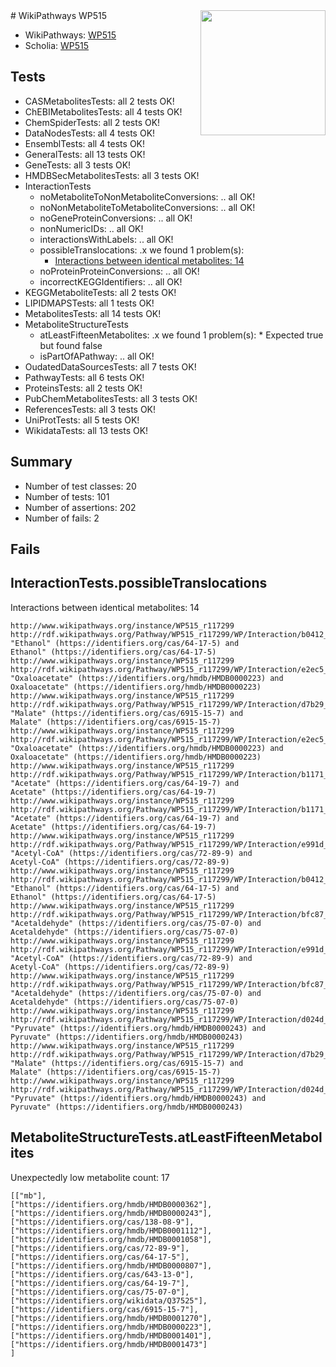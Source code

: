 <img style="float: right; width: 200px" src="https://upload.wikimedia.org/wikipedia/commons/thumb/8/83/Wplogo_with_text_500.png/640px-Wplogo_with_text_500.png" />
# WikiPathways WP515

* WikiPathways: [WP515](https://new.wikipathways.org/pathways/WP515)
* Scholia: [WP515](https://scholia.toolforge.org/wikipathways/WP515)
## Tests
* CASMetabolitesTests: all 2 tests OK!
* ChEBIMetabolitesTests: all 4 tests OK!
* ChemSpiderTests: all 2 tests OK!
* DataNodesTests: all 4 tests OK!
* EnsemblTests: all 4 tests OK!
* GeneralTests: all 13 tests OK!
* GeneTests: all 3 tests OK!
* HMDBSecMetabolitesTests: all 3 tests OK!
* InteractionTests
    * noMetaboliteToNonMetaboliteConversions: .. all OK!
    * noNonMetaboliteToMetaboliteConversions: .. all OK!
    * noGeneProteinConversions: .. all OK!
    * nonNumericIDs: .. all OK!
    * interactionsWithLabels: .. all OK!
    * possibleTranslocations: .x we found 1 problem(s):
        * [Interactions between identical metabolites: 14](#dc76dff0)
    * noProteinProteinConversions: .. all OK!
    * incorrectKEGGIdentifiers: .. all OK!
* KEGGMetaboliteTests: all 2 tests OK!
* LIPIDMAPSTests: all 1 tests OK!
* MetabolitesTests: all 14 tests OK!
* MetaboliteStructureTests
    * atLeastFifteenMetabolites: .x we found 1 problem(s):
            * Expected true but found false
    * isPartOfAPathway: .. all OK!
* OudatedDataSourcesTests: all 7 tests OK!
* PathwayTests: all 6 tests OK!
* ProteinsTests: all 2 tests OK!
* PubChemMetabolitesTests: all 3 tests OK!
* ReferencesTests: all 3 tests OK!
* UniProtTests: all 5 tests OK!
* WikidataTests: all 13 tests OK!


## Summary

* Number of test classes: 20
* Number of tests: 101
* Number of assertions: 202
* Number of fails: 2

## Fails

<a name="dc76dff0" />

## InteractionTests.possibleTranslocations

Interactions between identical metabolites: 14
```
http://www.wikipathways.org/instance/WP515_r117299 http://rdf.wikipathways.org/Pathway/WP515_r117299/WP/Interaction/b0412_1 "Ethanol" (https://identifiers.org/cas/64-17-5) and 
Ethanol" (https://identifiers.org/cas/64-17-5)
http://www.wikipathways.org/instance/WP515_r117299 http://rdf.wikipathways.org/Pathway/WP515_r117299/WP/Interaction/e2ec5_1 "Oxaloacetate" (https://identifiers.org/hmdb/HMDB0000223) and 
Oxaloacetate" (https://identifiers.org/hmdb/HMDB0000223)
http://www.wikipathways.org/instance/WP515_r117299 http://rdf.wikipathways.org/Pathway/WP515_r117299/WP/Interaction/d7b29_1 "Malate" (https://identifiers.org/cas/6915-15-7) and 
Malate" (https://identifiers.org/cas/6915-15-7)
http://www.wikipathways.org/instance/WP515_r117299 http://rdf.wikipathways.org/Pathway/WP515_r117299/WP/Interaction/e2ec5_2 "Oxaloacetate" (https://identifiers.org/hmdb/HMDB0000223) and 
Oxaloacetate" (https://identifiers.org/hmdb/HMDB0000223)
http://www.wikipathways.org/instance/WP515_r117299 http://rdf.wikipathways.org/Pathway/WP515_r117299/WP/Interaction/b1171_1 "Acetate" (https://identifiers.org/cas/64-19-7) and 
Acetate" (https://identifiers.org/cas/64-19-7)
http://www.wikipathways.org/instance/WP515_r117299 http://rdf.wikipathways.org/Pathway/WP515_r117299/WP/Interaction/b1171_2 "Acetate" (https://identifiers.org/cas/64-19-7) and 
Acetate" (https://identifiers.org/cas/64-19-7)
http://www.wikipathways.org/instance/WP515_r117299 http://rdf.wikipathways.org/Pathway/WP515_r117299/WP/Interaction/e991d_1 "Acetyl-CoA" (https://identifiers.org/cas/72-89-9) and 
Acetyl-CoA" (https://identifiers.org/cas/72-89-9)
http://www.wikipathways.org/instance/WP515_r117299 http://rdf.wikipathways.org/Pathway/WP515_r117299/WP/Interaction/b0412_2 "Ethanol" (https://identifiers.org/cas/64-17-5) and 
Ethanol" (https://identifiers.org/cas/64-17-5)
http://www.wikipathways.org/instance/WP515_r117299 http://rdf.wikipathways.org/Pathway/WP515_r117299/WP/Interaction/bfc87_1 "Acetaldehyde" (https://identifiers.org/cas/75-07-0) and 
Acetaldehyde" (https://identifiers.org/cas/75-07-0)
http://www.wikipathways.org/instance/WP515_r117299 http://rdf.wikipathways.org/Pathway/WP515_r117299/WP/Interaction/e991d_2 "Acetyl-CoA" (https://identifiers.org/cas/72-89-9) and 
Acetyl-CoA" (https://identifiers.org/cas/72-89-9)
http://www.wikipathways.org/instance/WP515_r117299 http://rdf.wikipathways.org/Pathway/WP515_r117299/WP/Interaction/bfc87_2 "Acetaldehyde" (https://identifiers.org/cas/75-07-0) and 
Acetaldehyde" (https://identifiers.org/cas/75-07-0)
http://www.wikipathways.org/instance/WP515_r117299 http://rdf.wikipathways.org/Pathway/WP515_r117299/WP/Interaction/d024d_1 "Pyruvate" (https://identifiers.org/hmdb/HMDB0000243) and 
Pyruvate" (https://identifiers.org/hmdb/HMDB0000243)
http://www.wikipathways.org/instance/WP515_r117299 http://rdf.wikipathways.org/Pathway/WP515_r117299/WP/Interaction/d7b29_2 "Malate" (https://identifiers.org/cas/6915-15-7) and 
Malate" (https://identifiers.org/cas/6915-15-7)
http://www.wikipathways.org/instance/WP515_r117299 http://rdf.wikipathways.org/Pathway/WP515_r117299/WP/Interaction/d024d_2 "Pyruvate" (https://identifiers.org/hmdb/HMDB0000243) and 
Pyruvate" (https://identifiers.org/hmdb/HMDB0000243)
```

<a name="3b0f943f" />

## MetaboliteStructureTests.atLeastFifteenMetabolites

Unexpectedly low metabolite count: 17

```
[["mb"],
["https://identifiers.org/hmdb/HMDB0000362"],
["https://identifiers.org/hmdb/HMDB0000243"],
["https://identifiers.org/cas/138-08-9"],
["https://identifiers.org/hmdb/HMDB0001112"],
["https://identifiers.org/hmdb/HMDB0001058"],
["https://identifiers.org/cas/72-89-9"],
["https://identifiers.org/cas/64-17-5"],
["https://identifiers.org/hmdb/HMDB0000807"],
["https://identifiers.org/cas/643-13-0"],
["https://identifiers.org/cas/64-19-7"],
["https://identifiers.org/cas/75-07-0"],
["https://identifiers.org/wikidata/Q37525"],
["https://identifiers.org/cas/6915-15-7"],
["https://identifiers.org/hmdb/HMDB0001270"],
["https://identifiers.org/hmdb/HMDB0000223"],
["https://identifiers.org/hmdb/HMDB0001401"],
["https://identifiers.org/hmdb/HMDB0001473"]
]
```

